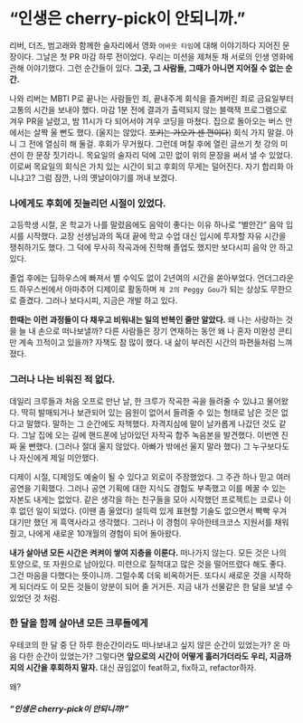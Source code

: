 # “인생은 cherry-pick이 안되니까.”

리버, 더즈, 범고래와 함께한 술자리에서 영화 `어바웃 타임`에 대해 이야기하다 지어진 문장이다. 그날은 첫 PR 마감 하루 전이었다. 우리는 미션을 제쳐둔 채 서로의 인생 영화에 관해 이야기했다. 그런 순간들이 있다. **그곳, 그 사람들, 그때가 아니면 지어질 수 없는 순간.**

나와 리버는 MBTI P로 끝나는 사람들인 죄, 끝내주게 회식을 즐겨버린 죄로 금요일부터 고통의 시간을 보내야 했다. 마감 1분 전에 결과가 출력되지 않는 블랙잭 프로그램으로 겨우 PR을 날렸고, 밤 11시가 다 되어서야 겨우 코딩을 마쳤다. 집으로 돌아오는 버스 안에서는 살짝 울 뻔도 했다. (울지는 않았다. ~~포키는 가오가 센 편이다~~) 회식 가지 말걸. 아니 그 전에 열심히 해 둘걸. 후회가 무거웠다. 그런데 며칠 후에 열린 글쓰기 첫 강의 미션이 한 문장 짓기라니. 목요일의 술자리 덕에 고민 없이 위의 문장을 써서 낼 수 있었다. 이로써 목요일의 회식은 가치 있는 시간이 되고 후회의 무게는 덜어진다. 자기 합리화 아니냐고? 그럼 잠깐, 나의 옛날이야기를 꺼내 보겠다.

### 나에게도 후회에 짓눌리던 시절이 있었다.

고등학생 시절, 온 학교가 나를 말렸음에도 음악이 좋다는 이유 하나로 “별안간” 음악 입시를 시작했다. 교장 선생님과의 독대 끝에 학교 수업 대신 입시에 투자할 자유 시간을 쟁취하기도 했다. 그 덕에 무사히 작곡과에 진학해 졸업도 했지만 보다시피 음악 안 하고 있다.

졸업 후에는 딥하우스에 빠져서 별 수익도 없이 2년여의 시간을 쏟아부었다. 언더그라운드 하우스씬에서 아마추어 디제이로 활동하며 `제 2의 Peggy Gou`가 되는 상상도 무한으로 즐겼다. 그러나 보다시피, 지금은 개발 하고 있다.

**한때는 이런 과정들이 다 채우고 비워내는 일의 반복인 줄만 알았다.** 왜 나는 사랑하는 것을 늘 내 손으로 떠나보낼까? 다른 사람들은 장기 연재하는 동안 왜 나 혼자 미완성 콘티만 계속 끄적이고 있을까? 자책도 참 많이 했다. 내 삶이 부러진 시간의 파편들처럼 느껴졌다.

### 그러나 나는 비워진 적 없다.

데일리 크루들과 처음 오프로 만난 날, 한 크루가 작곡한 곡을 들려줄 수 있냐고 물어왔다. 딱히 발매되거나 보관되어 있는 음원이 없어서 들려줄 수 있는 형태로 남은 것은 없다고 말했다. 말하는 그 순간에도 자책했다. 자격지심에 말이 날카롭게 나갔던 것도 같다. 그날 집에 오는 길에 핸드폰에 남아있던 자작곡 합주 녹음본을 발견했다. 이번엔 진짜 울 뻔했다. (그러나 절대 울지 않았다. 아빠가 밖에선 울지 말라 했다) 그 누구보다도 나 자신에게 제일 미안했다.

디제이 시절, 디제잉도 예술이 될 수 있다고 외로이 주장했었다. 그 주관 하나 믿고 여러 공연을 기획했다. 그러나 공연 기획에 대한 지식도 경험도 부족했고 이를 메꿀 수 있는 자본도 내게는 없었다. 같은 생각을 하는 친구들을 모아 시작했던 프로젝트는 코로나 이후 없던 일이 되었다. (이땐 좀 울었다) 설득력 있게 표현할 기술도 없으면서 빡빡 우겨 대기만 했던 게 흑역사라고 생각했다. 그러나 이 경험이 우아한테크코스 지원서를 채워줬고, 나에게 새로운 10개월의 경험이 되어 돌아왔다.

**내가 살아낸 모든 시간은 켜켜이 쌓여 지층을 이룬다.** 떠나가지 않는다. 모든 것은 나의 토양으로, 또 자원으로 남아있다. 미련으로 질척대고 많은 것을 떨어뜨렸다 해도 좋다. 그건 마음을 다했다는 뜻이니까. 그럴수록 더욱 비옥하거든. 또다시 새로운 것을 시작하게 되더라도 이 모든 것들이 양분이 되어 줄 거거든. 지금 내가 선물같은 한 달을 보낼 수 있었던 것 처럼.

### 한 달을 함께 살아낸 모든 크루들에게

우테코의 한 달 중 단 하루 한순간이라도 떠나보내고 싶지 않은 순간이 있었는가? 온 마음 다한 순간이 있었는가? 그렇다면 **앞으로의 시간이 어떻게 흘러가더라도 우리, 지금까지의 시간을 후회하지 말자.** 대신 끊임없이 feat하고, fix하고, refactor하자.

왜?

##### “인생은 cherry-pick이 안되니까!”
